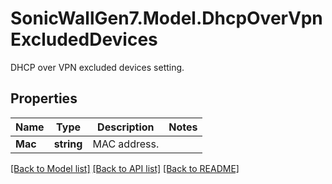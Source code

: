 # SonicWallGen7.Model.DhcpOverVpnExcludedDevices
DHCP over VPN excluded devices setting.

## Properties

Name | Type | Description | Notes
------------ | ------------- | ------------- | -------------
**Mac** | **string** | MAC address. | 

[[Back to Model list]](../README.md#documentation-for-models) [[Back to API list]](../README.md#documentation-for-api-endpoints) [[Back to README]](../README.md)

